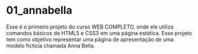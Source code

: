 # 01_annabella
Esse é o primeiro projeto do curso WEB COMPLETO, onde ele utiliza comandos básicos de HTML5 e CSS3 em uma página estática. Esse projeto tem como objetivo representar uma página de apresentação de uma modelo fictícia chamada Anna Bella.
